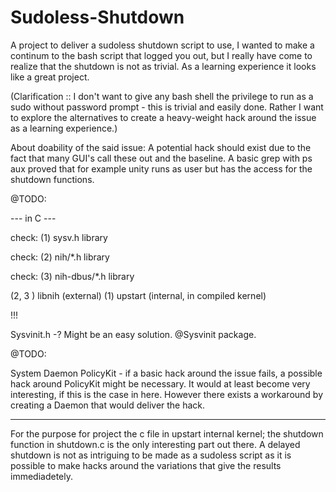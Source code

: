# Sudoless-Shutdown
A project to deliver a sudoless shutdown script to use, I wanted to make a continum to the bash script that logged you out, but I really have come to realize that the shutdown is not as trivial. As a learning experience it looks like a great project.

(Clarification :: I don't want to give any bash shell the privilege to run as a sudo without password prompt - this is trivial and easily done. Rather I want to explore the alternatives to create a heavy-weight hack around the issue as a learning experience.)

About doability of the said issue: A potential hack should exist due to the fact that many GUI's call these out and the baseline. A basic grep with ps aux proved that for example unity runs as user but has the access for the shutdown functions.

@TODO:

--- in C ---

check: (1) sysv.h library

check: (2) nih/*.h library

check: (3) nih-dbus/*.h library

(2, 3 ) libnih (external)
(1) upstart (internal, in compiled kernel)

!!!

Sysvinit.h  -? Might be an easy solution. @Sysvinit package.

@TODO:

System Daemon PolicyKit - if a basic hack around the issue fails, a possible hack around PolicyKit might be necessary. 
It would at least become very interesting, if this is the case in here. However there exists a workaround by creating a Daemon that would deliver the hack.


------------------------------------------

For the purpose for project the c file in upstart internal kernel; the shutdown function in shutdown.c is the only interesting part out there. A delayed shutdown is not as intriguing to be made as a sudoless script as it is possible to make hacks around the variations that give the results immediadetely. 

